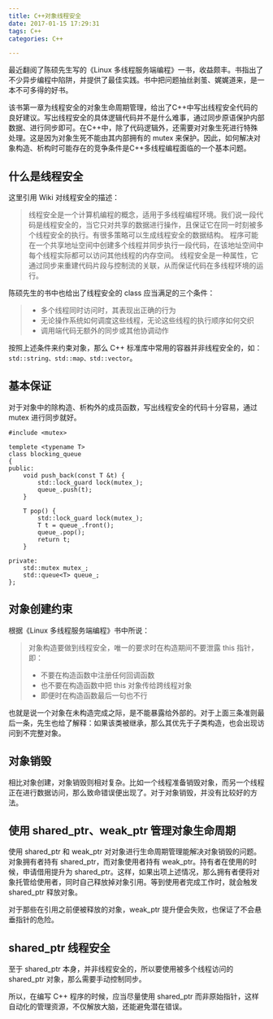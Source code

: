 ```yaml
---
title: C++对象线程安全
date: 2017-01-15 17:29:31
tags: C++
categories: C++

---
```


最近翻阅了陈硕先生写的《Linux 多线程服务端编程》一书，收益颇丰。书指出了不少异步编程中陷阱，并提供了最佳实践。书中把问题抽丝剥茧、娓娓道来，是一本不可多得的好书。

<!-- more -->

该书第一章为线程安全的对象生命周期管理，给出了C++中写出线程安全代码的良好建议。写出线程安全的具体逻辑代码并不是什么难事，通过同步原语保护内部数据、进行同步即可。在C++中，除了代码逻辑外，还需要对对象生死进行特殊处理。这是因为对象生死不能由其内部拥有的 mutex 来保护。因此，如何解决对象构造、析构时可能存在的竞争条件是C++多线程编程面临的一个基本问题。

## 什么是线程安全

这里引用 Wiki 对线程安全的描述：

> 线程安全是一个计算机编程的概念，适用于多线程编程环境。我们说一段代码是线程安全的，当它只对共享的数据进行操作，且保证它在同一时刻被多个线程安全的执行。有很多策略可以生成线程安全的数据结构。
程序可能在一个共享地址空间中创建多个线程并同步执行一段代码，在该地址空间中每个线程实际都可以访问其他线程的内存空间。
线程安全是一种属性，它通过同步来重建代码片段与控制流的关联，从而保证代码在多线程环境的运行。

陈硕先生的书中也给出了线程安全的 class 应当满足的三个条件：

> - 多个线程同时访问时，其表现出正确的行为
> - 无论操作系统如何调度这些线程，无论这些线程的执行顺序如何交织
> - 调用端代码无额外的同步或其他协调动作

按照上述条件来约束对象，那么 C++ 标准库中常用的容器并非线程安全的，如：`std::string、std::map、std::vector`。

## 基本保证

对于对象中的除构造、析构外的成员函数，写出线程安全的代码十分容易，通过 mutex 进行同步就好。

```
#include <mutex>

templete <typename T>
class blocking_queue 
{
public:
    void push_back(const T &t) {
        std::lock_guard lock(mutex_);
        queue_.push(t);
    }

    T pop() {
        std::lock_guard lock(mutex_);
        T t = queue_.front();
        queue_.pop();
        return t;
    }

private:
    std::mutex mutex_;
    std::queue<T> queue_;
};
```

## 对象创建约束

根据《Linux 多线程服务端编程》书中所说：

> 对象构造要做到线程安全，唯一的要求时在构造期间不要泄露 this 指针，即：
> - 不要在构造函数中注册任何回调函数
> - 也不要在构造函数中把 this 对象传给跨线程对象
> - 即便时在构造函数最后一句也不行

也就是说一个对象在未构造完成之际，是不能暴露给外部的。对于上面三条准则最后一条，先生也给了解释：如果该类被继承，那么其优先于子类构造，也会出现访问到不完整对象。

## 对象销毁

相比对象创建，对象销毁则相对复杂。比如一个线程准备销毁对象，而另一个线程正在进行数据访问，那么致命错误便出现了。对于对象销毁，并没有比较好的方法。

## 使用 shared\_ptr、weak\_ptr 管理对象生命周期

使用 shared\_ptr 和 weak\_ptr 对对象进行生命周期管理能解决对象销毁的问题。对象拥有者持有 shared\_ptr，而对象使用者持有 weak\_ptr。持有者在使用的时候，申请借用提升为 shared\_ptr。这样，如果出项上述情况，那么拥有者便将对象托管给使用者，同时自己释放掉对象引用。等到使用者完成工作时，就会触发 shared\_ptr 释放对象。

对于那些在引用之前便被释放的对象，weak\_ptr 提升便会失败，也保证了不会悬垂指针的危险。

## shared\_ptr 线程安全

至于 shared\_ptr 本身，并非线程安全的，所以要使用被多个线程访问的 shared\_ptr 对象，那么需要手动控制同步。

所以，在编写 C++ 程序的时候，应当尽量使用 shared\_ptr 而非原始指针，这样自动化的管理资源，不仅解放大脑，还能避免潜在错误。